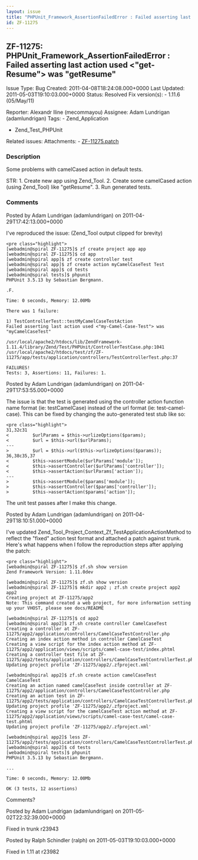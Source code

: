 ```yaml
---
layout: issue
title: "PHPUnit_Framework_AssertionFailedError : Failed asserting last action used &lt;&quot;get-Resume&quot;&gt; was &quot;getResume&quot;"
id: ZF-11275
---
```


ZF-11275: PHPUnit\_Framework\_AssertionFailedError : Failed asserting last action used <"get-Resume"> was "getResume"
---------------------------------------------------------------------------------------------------------------------

 Issue Type: Bug Created: 2011-04-08T18:24:08.000+0000 Last Updated: 2011-05-03T19:10:03.000+0000 Status: Resolved Fix version(s): - 1.11.6 (05/May/11)
 
 Reporter:  Alexandr Iline (mecommayou)  Assignee:  Adam Lundrigan (adamlundrigan)  Tags: - Zend\_Application
- Zend\_Test\_PHPUnit
 
 Related issues: 
 Attachments: - [ZF-11275.patch](/issues/secure/attachment/13932/ZF-11275.patch)
 
### Description

Some problems with camelCased action in default tests.

STR: 1. Create new app using Zend\_Tool. 2. Create some camelCased action (using Zend\_Tool) like "getResume". 3. Run generated tests.

 

 

### Comments

Posted by Adam Lundrigan (adamlundrigan) on 2011-04-29T17:42:13.000+0000

I've reproduced the issue: (Zend\_Tool output clipped for brevity)

 
    <pre class="highlight">
    [webadmin@spiral ZF-11275]$ zf create project app app
    [webadmin@spiral ZF-11275]$ cd app
    [webadmin@spiral app]$ zf create controller test
    [webadmin@spiral app]$ zf create action myCamelCaseTest Test
    [webadmin@spiral app]$ cd tests
    [webadmin@spiral tests]$ phpunit
    PHPUnit 3.5.13 by Sebastian Bergmann.
    
    .F.
    
    Time: 0 seconds, Memory: 12.00Mb
    
    There was 1 failure:
    
    1) TestControllerTest::testMyCamelCaseTestAction
    Failed asserting last action used <"my-Camel-Case-Test"> was "myCamelCaseTest"
    
    /usr/local/apache2/htdocs/lib/ZendFramework-1.11.4/library/Zend/Test/PHPUnit/ControllerTestCase.php:1041
    /usr/local/apache2/htdocs/test/zf/ZF-11275/app/tests/application/controllers/TestControllerTest.php:37
    
    FAILURES!
    Tests: 3, Assertions: 11, Failures: 1.


 

 

Posted by Adam Lundrigan (adamlundrigan) on 2011-04-29T17:53:55.000+0000

The issue is that the test is generated using the controller action function name format (ie: testCamelCase) instead of the url format (ie: test-camel-case). This can be fixed by changing the auto-generated test stub like so:

 
    <pre class="highlight">
    31,32c31
    <         $urlParams = $this->urlizeOptions($params);
    <         $url = $this->url($urlParams);
    ---
    >         $url = $this->url($this->urlizeOptions($params));
    36,38c35,37
    <         $this->assertModule($urlParams['module']);
    <         $this->assertController($urlParams['controller']);
    <         $this->assertAction($urlParams['action']);
    ---
    >         $this->assertModule($params['module']);
    >         $this->assertController($params['controller']);
    >         $this->assertAction($params['action']);


The unit test passes after I make this change.

 

 

Posted by Adam Lundrigan (adamlundrigan) on 2011-04-29T18:10:51.000+0000

I've updated Zend\_Tool\_Project\_Context\_Zf\_TestApplicationActionMethod to reflect the "fixed" action test format and attached a patch against trunk. Here's what happens when I follow the reproduction steps after applying the patch:

 
    <pre class="highlight">
    [webadmin@spiral ZF-11275]$ zf.sh show version
    Zend Framework Version: 1.11.0dev
    
    [webadmin@spiral ZF-11275]$ zf.sh show version
    [webadmin@spiral ZF-11275]$ mkdir app2 ; zf.sh create project app2 app2
    Creating project at ZF-11275/app2
    Note: This command created a web project, for more information setting up your VHOST, please see docs/README
    
    [webadmin@spiral ZF-11275]$ cd app2
    [webadmin@spiral app2]$ zf.sh create controller CamelCaseTest
    Creating a controller at ZF-11275/app2/application/controllers/CamelCaseTestController.php
    Creating an index action method in controller CamelCaseTest
    Creating a view script for the index action method at ZF-11275/app2/application/views/scripts/camel-case-test/index.phtml
    Creating a controller test file at ZF-11275/app2/tests/application/controllers/CamelCaseTestControllerTest.php
    Updating project profile 'ZF-11275/app2/.zfproject.xml'
    
    [webadmin@spiral app2]$ zf.sh create action camelCaseTest CamelCaseTest
    Creating an action named camelCaseTest inside controller at ZF-11275/app2/application/controllers/CamelCaseTestController.php
    Creating an action test in ZF-11275/app2/tests/application/controllers/CamelCaseTestControllerTest.php
    Updating project profile 'ZF-11275/app2/.zfproject.xml'
    Creating a view script for the camelCaseTest action method at ZF-11275/app2/application/views/scripts/camel-case-test/camel-case-test.phtml
    Updating project profile 'ZF-11275/app2/.zfproject.xml'
    
    [webadmin@spiral app2]$ less ZF-11275/app2/tests/application/controllers/CamelCaseTestControllerTest.php
    [webadmin@spiral app2]$ cd tests
    [webadmin@spiral tests]$ phpunit
    PHPUnit 3.5.13 by Sebastian Bergmann.
    
    ...
    
    Time: 0 seconds, Memory: 12.00Mb
    
    OK (3 tests, 12 assertions)


Comments?

 

 

Posted by Adam Lundrigan (adamlundrigan) on 2011-05-02T22:32:39.000+0000

Fixed in trunk r23943

 

 

Posted by Ralph Schindler (ralph) on 2011-05-03T19:10:03.000+0000

Fixed in 1.11 at r23982

 

 
